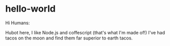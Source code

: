 # hello-world

Hi Humans:

Hubot here, I like Node.js and coffescript (that's what I'm made of!)
I've had tacos on the moon and find them far superior to earth tacos.
